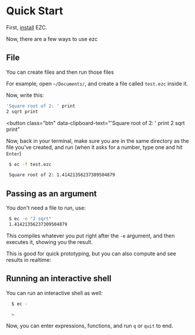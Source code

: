 # Quick Start

First, [install](./#/installing) EZC.

Now, there are a few ways to use ezc

## File

You can create files and then run those files

For example, open `~/Documents/`, and create a file called `test.ezc` inside it.

Now, write this:

``` bash
'Square root of 2: ' print
2 sqrt print
```

<button class="btn" data-clipboard-text="'Square root of 2: ' print
2 sqrt print"
</button>


Now, back in your terminal, make sure you are in the same directory as the file you've created, and run (when it asks for a number, type one and hit `Enter`)

``` bash
 $ ec -f test.ezc

 Square root of 2: 1.41421356237309504879
```

## Passing as an argument

You don't need a file to run, use:

``` bash
 $ ec -e "2 sqrt"
 1.41421356237309504879
```

This compiles whatever you put right after the `-e` argument, and then executes it, showing you the result.

This is good for quick prototyping, but you can also compute and see results in realtime:

## Running an interactive shell

You can run an interactive shell as well:

``` bash
  $ ec -

  > 
```

Now, you can enter expressions, functions, and run `q` or `quit` to end.

